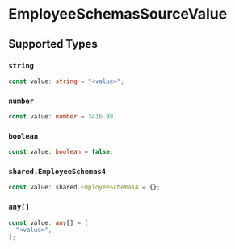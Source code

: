 # EmployeeSchemasSourceValue


## Supported Types

### `string`

```typescript
const value: string = "<value>";
```

### `number`

```typescript
const value: number = 3416.98;
```

### `boolean`

```typescript
const value: boolean = false;
```

### `shared.EmployeeSchemas4`

```typescript
const value: shared.EmployeeSchemas4 = {};
```

### `any[]`

```typescript
const value: any[] = [
  "<value>",
];
```

